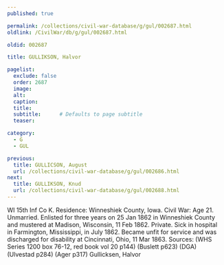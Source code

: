 ```yaml
---
published: true

permalink: /collections/civil-war-database/g/gul/002687.html
oldlink: /CivilWar/db/g/gul/002687.html

oldid: 002687

title: GULLIKSON, Halvor

pagelist:
  exclude: false
  order: 2687
  image: 
  alt:
  caption:
  title:
  subtitle:      # Defaults to page subtitle
  teaser:

category: 
  - G 
  - GUL

previous:
  title: GULLICSON, August
  url: /collections/civil-war-database/g/gul/002686.html  
next:
  title: GULLIKSON, Knud
  url: /collections/civil-war-database/g/gul/002688.html   
---
```

WI 15th Inf Co K. Residence: Winneshiek County, Iowa. Civil War: Age 21. Unmarried. Enlisted for three years on 25 Jan 1862 in Winneshiek County and mustered at Madison, Wisconsin, 11 Feb 1862. Private. Sick in hospital in Farmington, Mississippi, in July 1862. Became unfit for service and was discharged for disability at Cincinnati, Ohio, 11 Mar 1863. Sources: (WHS Series 1200 box 76-12, red book vol 20 p144) (Buslett p623) (DGA) (Ulvestad p284) (Ager p317) &#147;Gullicksen, Halvor&#148;